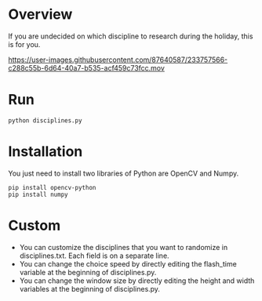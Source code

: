 # Overview
If you are undecided on which discipline to research during the holiday, this is for you.


https://user-images.githubusercontent.com/87640587/233757566-c288c55b-6d64-40a7-b535-acf459c73fcc.mov


# Run
```commandline
python disciplines.py
```

# Installation
You just need to install two libraries of Python are OpenCV and Numpy.
```commandline
pip install opencv-python
pip install numpy
```

# Custom
+ You can customize the disciplines that you want to randomize in disciplines.txt. Each field is on a separate line.
+ You can change the choice speed by directly editing the flash_time variable at the beginning of disciplines.py.
+ You can change the window size by directly editing the height and width variables at the beginning of disciplines.py.